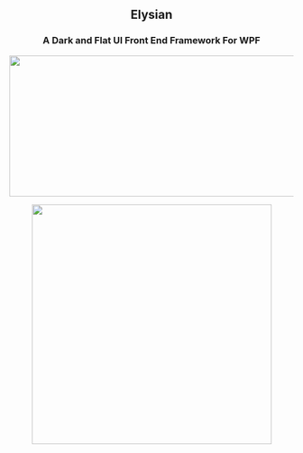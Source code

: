 <h2 align="center">Elysian</h2>
<h3 align="center">A Dark and Flat UI Front End Framework For WPF</h3>

<p align="center">
  <img width="880" height="250" src="https://i.imgur.com/N03Vx4V.png">
</p>


<p align="center">
  <img height="425" src="https://i.imgur.com/m9mHBRT.gif">
</p>
